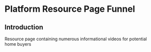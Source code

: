 # Platform Resource Page Funnel

## Introduction

Resource page containing numerous informational videos for potential home buyers